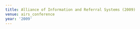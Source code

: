 ```yaml
---
title: Alliance of Information and Referral Systems (2009)
venue: airs_conference
year: '2009'
---
```

